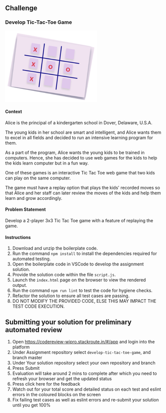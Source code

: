## Challenge

### Develop Tic-Tac-Toe Game

![](images/tic-tac-toe-ui.png)

#### Context

Alice is the principal of a kindergarten school in Dover, Delaware, U.S.A. 

The young kids in her school are smart and intelligent, and Alice wants them to excel in all fields and decided to run an intensive learning program for them. 

As a part of the program, Alice wants the young kids to be trained in computers. Hence, she has decided to use web games for the kids to help the kids learn computer but in a fun way. 

One of these games is an interactive Tic Tac Toe web game that two kids can play on the same computer. 

The game must have a replay option that plays the kids' recorded moves so that Alice and her staff can later review the moves of the kids and help them learn and grow accordingly. 

#### Problem Statement

Develop a 2-player 3x3 Tic Tac Toe game with a feature of replaying the game.

#### Instructions

1. Download and unzip the boilerplate code.  
2. Run the command `npm install` to install the dependencies required for automated testing.  
3. Open the boilerplate code in VSCode to develop the assignment solution.
4. Provide the solution code within the file `script.js`.
5. Launch the `index.html` page on the browser to view the rendered output.
6. Run the command `npm run lint` to test the code for hygiene checks.
7. Refactor the solution to ensure all test cases are passing.  
8. DO NOT MODIFY THE PROVIDED CODE, ELSE THIS MAY IMPACT THE TEST CODE EXECUTION.

## Submitting your solution for preliminary automated review  

 1. Open https://codereview-wipro.stackroute.in/#/app and login into the platform  
 2. Under Assignment repository select `develop-tic-tac-toe-game`, and branch master  
 3. Under Your solution repository select your own repository and branch  
 4. Press Submit  
 5. Evaluation will take around 2 mins to complete after which you need to refresh your browser and get the updated status    
 6. Press click here for the feedback 
 7. Watch out for your total score and detailed status on each test and eslint errors in the coloured blocks on the screen  
 8. Fix failing test cases as well as eslint errors and re-submit your solution until you get 100%
